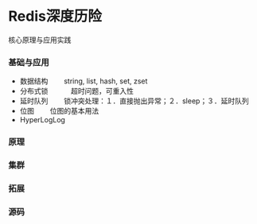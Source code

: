 # Redis深度历险　　
核心原理与应用实践

### 基础与应用　
* 数据结构　　
string, list, hash, set, zset
* 分布式锁　　　
超时问题，可重入性　　
* 延时队列　　
锁冲突处理：１．直接抛出异常；２．sleep；３．延时队列
* 位图　　
位图的基本用法　　
* HyperLogLog  

### 原理

### 集群

### 拓展　

### 源码　

